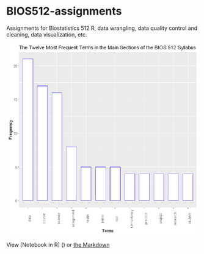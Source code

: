# BIOS512-assignments
Assignments for Biostatistics 512 R, data wrangling, data quality control and cleaning, data visualization, etc.



<img src="https://github.com/GitHubUNCStudent/BIOS512-assignments/blob/master/MostFrequentSyllabusTerms.png">

View [Notebook in R] () or [the Markdown]()
